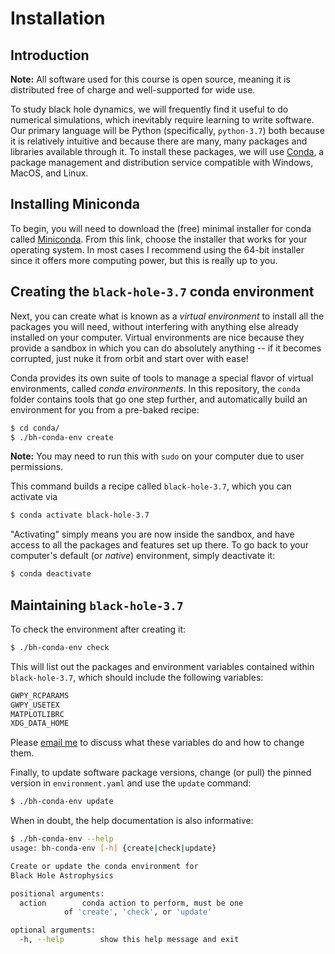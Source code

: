 Installation
============

Introduction
------------

**Note:** All software used for this course is open source, meaning it is
distributed free of charge and well-supported for wide use.

To study black hole dynamics, we will frequently find it useful to do
numerical simulations, which inevitably require learning to write software.
Our primary language will be Python (specifically, `python-3.7`) both because
it is relatively intuitive and because there are many, many packages and
libraries available through it. To install these packages, we will use
[Conda](https://docs.conda.io/en/latest/), a package management and
distribution service compatible with Windows, MacOS, and Linux.

Installing Miniconda
--------------------

To begin, you will need to download the (free) minimal installer for conda
called [Miniconda](https://docs.conda.io/en/latest/miniconda.html). From this
link, choose the installer that works for your operating system. In most
cases I recommend using the 64-bit installer since it offers more computing
power, but this is really up to you.

Creating the `black-hole-3.7` conda environment
-----------------------------------------------

Next, you can create what is known as a *virtual environment* to install all
the packages you will need, without interfering with anything else already
installed on your computer. Virtual environments are nice because they provide
a sandbox in which you can do absolutely anything -- if it becomes corrupted,
just nuke it from orbit and start over with ease!

Conda provides its own suite of tools to manage a special flavor of virtual
environments, called *conda environments*. In this repository, the `conda`
folder contains tools that go one step further, and automatically build an
environment for you from a pre-baked recipe:

```bash
$ cd conda/
$ ./bh-conda-env create
```

**Note:** You may need to run this with `sudo` on your computer due to user
permissions.

This command builds a recipe called `black-hole-3.7`, which you can activate
via

```bash
$ conda activate black-hole-3.7
```

"Activating" simply means you are now inside the sandbox, and have access to
all the packages and features set up there. To go back to your computer's
default (or *native*) environment, simply deactivate it:

```bash
$ conda deactivate
```

Maintaining `black-hole-3.7`
----------------------------

To check the environment after creating it:

```bash
$ ./bh-conda-env check
```

This will list out the packages and environment variables contained within
`black-hole-3.7`, which should include the following variables:

```bash
GWPY_RCPARAMS
GWPY_USETEX
MATPLOTLIBRC
XDG_DATA_HOME
```

Please [email me](mailto:aurban1@lsu.edu) to discuss what these variables do
and how to change them.

Finally, to update software package versions, change (or pull) the pinned
version in `environment.yaml` and use the `update` command:

```bash
$ ./bh-conda-env update
```

When in doubt, the help documentation is also informative:

```bash
$ ./bh-conda-env --help
usage: bh-conda-env [-h] {create|check|update}

Create or update the conda environment for
Black Hole Astrophysics

positional arguments:
  action		conda action to perform, must be one
			of 'create', 'check', or 'update'

optional arguments:
  -h, --help		show this help message and exit
```
